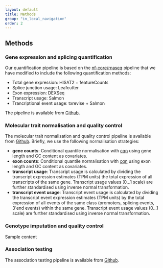 ```yaml
---
layout: default
title: Methods
group: "in_local_navigation"
order: 2
---
```


## Methods

### Gene expression and splicing quantification

Our quantification pipeline is based on the [nf-core/rnaseq](https://github.com/nf-core/rnaseq) pipeline that we have modified to include the following quantification methods:
- Total gene expression: HISAT2 + featureCounts
- Splice junction usage: Leafcutter
- Exon expression: DEXSeq
- Transcript usage: Salmon
- Trancriptional event usage: txrevise + Salmon

The pipeline is available from [Github](https://github.com/kerimoff/rnaseq). 

### Molecular trait normalisation and quality control
The molecular trait normalisation and quality control pipeline is available from [Github](https://github.com/kerimoff/qtl_norm_qc). Briefly, we use the following normalisation strategies:
- **gene counts**: Conditional quantile normalisation with [cqn](http://bioconductor.org/packages/release/bioc/html/cqn.html) using gene length and GC content as covariates.
- **exon counts**: Conditional quantile normalisation with [cqn](http://bioconductor.org/packages/release/bioc/html/cqn.html) using exon length and GC content as covariates.
- **transcript usage**: Transcript usage is calculated by dividing the transcript expression estimates (TPM units) the total expression of all transcripts of the same gene. Transcript usage values (0...1 scale) are further standardised using inverse normal transformation. 
- **transcript event usage**: Transcript event usage is calculated by dividing the transcript event expression estimates (TPM units) by the total expression of all events of the same class (promoters, splicing events, 3'end events) within the same gene. Transcript event usage values (0...1 scale) are further standardised using inverse normal transformation. 

### Genotype imputation and quality control
Sample content

### Association testing

The association testing pipeline is available from [Github](https://github.com/kerimoff/qtlmap). 

